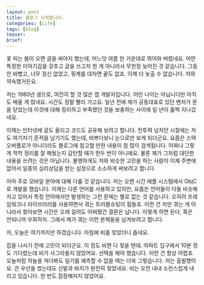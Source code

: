 ```yaml
---
layout: post
title: 블로그 시작합니다.
categories: [Life]
tags: [blog]
teaser:
brief:
---
```


꽃 피는 봄이 오면 글을 써야지 했는데, 어느덧 여름 한 가운데로 뛰어와 버렸네요. 어떤 특정한 이야기감을 갖추고 글을 쓰고자 한 게 아니라서 무한정 늦어진 것 같습니다. 그동안 바빴고, 너무 정신 없었고, 핑계를 대자면 끝도 없죠. 이제 더 늦출 수 없습니다. 저와 약속했거든요.

저는 1980년 생으로, 여전히 할 것 많은 앱 개발자입니다. 어린 나이는 아닙니다만 아직도 배울 게 많네요. 시간도 정말 빨리 가고요. 일년 전에 제가 공동대표로 있던 벤처가 문을 닫았는데 이것에 대해 정리하고 부족했던 것을 보충하는 사이에 일 년이 훌쩍 지나갔네요.

이제는 인터넷에 글도 올리고 코드도 공유해 보려고 합니다. 전투력 넘치던 시절에는 저도 여기저기 흔적을 남기기도 했는데, 바쁘다보니 눈으로만 보게 되더군요. 요즘은 스택오버플로가 아니더라도 블로그에 참고할 만한 내용이 참 많이 검색됩니다. 어찌나 그렇게 착착 정리를 잘 해뒀는지 감탄할 때가 한두 번이 아니에요. 물론 제가 그처럼 대단한 내용을 쓰려는 것은 아닙니다. 불행하게도 저와 비슷한 고민을 하는 사람이 이제 주변에 없어서 일종의 심리상담을 받는 심정으로 소소하게 써보려고 합니다.

아마 주로 모바일 분야에 대해 다룰 것 같습니다. 저는 오랜 시간 애플 시스템에서 ObjC로 개발을 했습니다. 이제는 다른 언어를 사용하고 있지만, 요즘은 언어들이 다들 비슷해지고 있어서 특정 언어에서만 발생하는 그런 문제는 별로 없는 것 같습니다. 오히려 프레임워크나 라이브러리를 사용하면서 겪는 트러블슈팅이 힘들죠. 이런 건 저만 겪는 게 아니라서 찾아보면 시간은 오래 걸려도 어찌됐건 결론은 납니다. 이렇게 하면 된다, 혹은 안되니까 우회하자. 그래서 제가 겪는 이런 문제들을 남겨보려고 합니다.

자, 오늘은 여기까지만 하겠습니다. 아침에 비를 맞았더니 춥네요. 

집을 나서기 전에 고민이 되더군요. 이 정도 비면 다 젖을 텐데. 아파트 입구에서 10분 정도 기다렸는데 비가 사그라들지 않았어요. 선택을 해야 했습니다. 이런 건 항상 어렵죠. 오늘처럼 하늘을 쳐다봐도 일기를 예측할 수 없을 때는 더욱 그렇습니다. 저는 출발했어요. 큰 우산을 썼는데도 신발과 바지가 완전히 젖었네요. 비는 오전 내내 소란스럽게 내리고 있습니다. 한 번도 잠잠해지지 않았어요.

